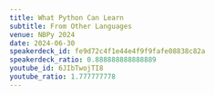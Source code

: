 ```yaml
---
title: What Python Can Learn
subtitle: From Other Languages
venue: NBPy 2024
date: 2024-06-30
speakerdeck_id: fe9d72c4f1e44e4f9f9fafe08838c82a
speakerdeck_ratio: 0.888888888888889
youtube_id: 6JIbTwojTI8
youtube_ratio: 1.777777778
---
```

